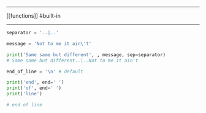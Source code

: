 ___
[[functions]]
#built-in 
___
```python
separator = '..|..'

message = 'Not to me it ain\'t' 

print('Same same but different', , message, sep=separator)
# Same same but different..|..Not to me it ain't
```

```python
end_of_line = '\n' # default

print('end', end=' ')
print('of', end=' ')
print('line')

# end of line
```